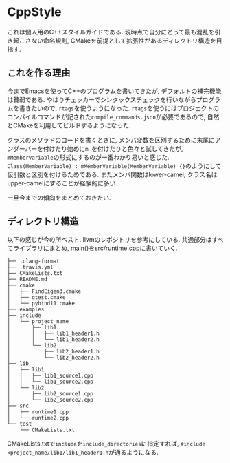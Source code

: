 # CppStyle

これは個人用のC++スタイルガイドである. 現時点で自分にとって最も混乱を引き起こさない命名規則, CMakeを前提として拡張性があるディレクトリ構造を目指す.

## これを作る理由

今までEmacsを使ってC++のプログラムを書いてきたが, デフォルトの補完機能は貧弱である. やはりチェッカーでシンタックスチェックを行いながらプログラムを書きたいので, `rtags`を使うようになった. `rtags`を使うにはプロジェクトのコンパイルコマンドが記された`compile_commands.json`が必要であるので, 自然とCMakeを利用してビルドするようになった.

クラスのメソッドのコードを書くときに, メンバ変数を区別するために末尾にアンダーバーを付けたり始めに`m_`を付けたりと色々と試してきたが, `mMemberVariable`の形式にするのが一番わかり易いと感じた. `Class(MemberVariable) : mMemberVariable(MemberVariable) {}`のようにして仮引数と区別を付けるためである. またメンバ関数はlower-camel, クラス名はupper-camelにすることが経験的に多い. 

一旦今までの傾向をまとめておきたい.

## ディレクトリ構造

以下の感じが今の所ベスト. llvmのレポジトリを参考にしている. 共通部分はすべてライブラリにまとめ, main()をsrc/runtime.cppに書いていく.

```
├── .clang-format
├── .travis.yml
├── CMakeLists.txt
├── README.md
├── cmake
│   ├── FindEigen3.cmake
│   ├── gtest.cmake
│   └── pybind11.cmake
├── examples
├── include
│   └── project_name
│       ├── lib1
│       │   ├── lib1_header1.h
│       │   └── lib1_header2.h
│       └── lib2
│           ├── lib2_header1.h
│           └── lib2_header2.h
├── lib
│   ├── lib1
│   │   ├── lib1_source1.cpp
│   │   └── lib1_source2.cpp
│   └── lib2
│       ├── lib2_source1.cpp
│       └── lib2_source2.cpp
├── src
│   ├── runtime1.cpp
│   └── runtime2.cpp
└── test
    └── CMakeLists.txt

```

CMakeLists.txtで`include`を`include_directories`に指定すれば, `#include <project_name/lib1/lib1_header1.h`が通るようになる.

